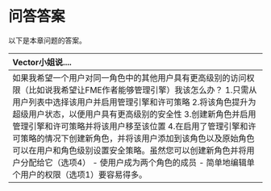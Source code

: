 # 问答答案

以下是本章问题的答案。

|  Vector小姐说.... |
| :--- |
|  如果我希望一个用户对同一角色中的其他用户具有更高级别的访问权限（比如说我希望让FME作者能够管理引擎）我该怎么办？  1.只需从用户列表中选择该用户并启用管理引擎和许可策略 2.将该角色提升为超级用户状态，以便用户具有更高级别的安全性 3.创建新角色并启用管理引擎和许可策略并将该用户移至该位置 4.在启用了管理引擎和许可策略的情况下创建新角色，并将该用户添加到该角色以及原始角色  可以在用户和角色级别设置安全策略。虽然您可以创建新角色并将用户分配给它（选项4） - 使用户成为两个角色的成员 - 简单地编辑单个用户的权限（选项1）要容易得多。 |

